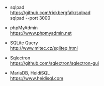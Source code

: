 * sqlpad  
https://github.com/rickbergfalk/sqlpad  
sqlpad --port 3000  

* phpMyAdmin  
https://www.phpmyadmin.net  

* SQLite Query  
http://www.mitec.cz/sqliteq.html  

* Sqlectron  
https://github.com/sqlectron/sqlectron-gui  

* MariaDB, HeidiSQL  
https://www.heidisql.com  
